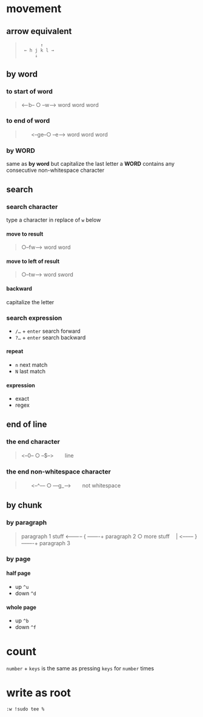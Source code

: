 # movement

## arrow equivalent

>            ↑
>      ← h j k l →
>          ↓

## by word

### to start of word

> <–b– ○ –w–>
> word word word

### to end of word

> ㅤㅤ<–ge–○ –e–>
> word word word

### by WORD

same as **by word** but capitalize the last letter
a **WORD** contains any consecutive non-whitespace character

## search

### search character

type a character in replace of `w` below

#### move to result

> ○–fw–>
> word word

#### move to left of result

> ○–tw–>
> word sword

#### backward

capitalize the letter

### search expression

- `/…` + `enter` search forward
- `?…` + `enter` search backward

#### repeat

- `n` next match
- `N` last match

#### expression

- exact
- regex

## end of line

### the end character

> <–0– ○ –$–>
> ㅤㅤlineㅤㅤ

### the end non-whitespace character

> ㅤㅤ<–^–– ○ ––g_–>
> ㅤㅤnot whitespaceㅤㅤ

## by chunk

### by paragraph

> paragraph 1
> stuff
> <–––– { ––––-+
> paragraph 2 ○
> more stuff ㅤ|
> <–––– } ––––-+
> paragraph 3

### by page

#### half page

- up `^u`
- down `^d`

#### whole page

- up `^b`
- down `^f`

# count

`number` + `keys` is the same as pressing `keys` for `number` times

# write as root

```text
:w !sudo tee %
```
